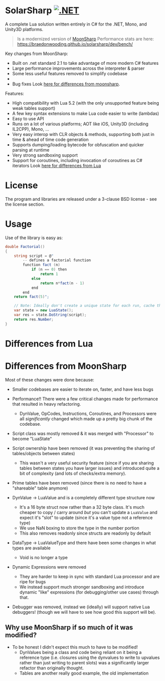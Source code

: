SolarSharp [![.NET](https://github.com/BraedonWooding/solarsharp/actions/workflows/dotnet.yml/badge.svg)](https://github.com/BraedonWooding/solarsharp/actions/workflows/dotnet.yml)
=========

A complete Lua solution written entirely in C# for the .NET, Mono, and Unity3D platforms.

> Is a modernized version of [MoonSharp](https://github.com/moonsharp-devs/moonsharp)
> Performance stats are here: https://braedonwooding.github.io/solarsharp/dev/bench/

Key changes from MoonSharp:
* Built on .net standard 2.1 to take advantage of more modern C# features
* Large performance improvements across the interpreter & parser
* Some less useful features removed to simplify codebase
* 
* Bug fixes
Look [here for differences from moonsharp](#differences-from-moonsharp).

Features:
* High compatibility with Lua 5.2 (with the only unsupported feature being weak tables support)
* A few key syntax extensions to make Lua code easier to write (lambdas)
* Easy to use API
* Runs on a lot of various platforms; AOT like iOS, Unity3D (including IL2CPP), Mono, ...
* Very easy interop with CLR objects & methods, supporting both just in time & ahead of time code generation
* Supports dumping/loading bytecode for obfuscation and quicker parsing at runtime
* Very strong sandboxing support
* Support for coroutines, including invocation of coroutines as C# iterators 
Look [here for differences from Lua](#differences-from-lua)

# License

The program and libraries are released under a 3-clause BSD license - see the license section.

# Usage

Use of the library is easy as:

```C#
double Factorial()
{
	string script = @"    
		-- defines a factorial function
		function fact (n)
			if (n == 0) then
				return 1
			else
				return n*fact(n - 1)
			end
		end
	return fact(5)";

	// Note: Ideally don't create a unique state for each run, cache them!
	var state = new LuaState();
	var res = state.DoString(script);
	return res.Number;
}
```

# Differences from Lua

# Differences from MoonSharp

Most of these changes were done because:
- Smaller codebases are easier to iterate on, faster, and have less bugs
- Performance!!  There were a few critical changes made for performance that resulted in heavy refactoring.
  - DynValue, OpCodes, Instructions, Coroutines, and Processors were all *significantly* changed which made up a pretty big chunk of the codebase.

- Script class was mostly removed & it was merged with "Processor" to become "LuaState"
- Script ownership have been removed (it was preventing the sharing of tables/objects between states)
	- This wasn't a very useful security feature (since if you are sharing tables between states you have larger issues) and introduced quite a bit of complexity (and lots of checks/extra memory).
- Prime tables have been removed (since there is no need to have a "shareable" table anymore)
- DynValue -> LuaValue and is a completely different type structure now
	- It's a 16 byte struct now rather than a 32 byte class.  It's much cheaper to copy / carry around *but* you can't update a `LuaValue` and expect it's "slot" to update (since it's a value type not a reference type)
	- We use NaN boxing to store the type in the number portion
	- This also removes readonly since structs are readonly by default
- DataType -> LuaValueType and there have been some changes in what types are available
	- Void is no longer a type
- Dynamic Expressions were removed
	- They are harder to keep in sync with standard Lua processor and are ripe for bugs
	- We instead support much stronger sandboxing and introduce dynamic "like" expressions (for debugging/other use cases) through that.
- Debugger was removed, instead we (ideally) will support native Lua debuggers!  (though we will have to see how good this support will be).

## Why use MoonSharp if so much of it was modified?

- To be honest I didn't expect this much to have to be modified!
  - DynValues being a class and code being reliant on it being a reference type (i.e. closures using the dynvalues to write to upvalues rather than just writing to parent slots) was a significantly larger refactor than originally thought.
  - Tables are another really good example, the old implementation 
